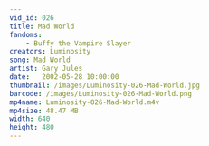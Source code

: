 ```yaml
---
vid_id: 026
title: Mad World
fandoms:
    - Buffy the Vampire Slayer
creators: Luminosity
song: Mad World
artist: Gary Jules
date:   2002-05-28 10:00:00
thumbnail: /images/Luminosity-026-Mad-World.jpg
barcode: /images/Luminosity-026-Mad-World.png
mp4name: Luminosity-026-Mad-World.m4v
mp4size: 48.47 MB
width: 640
height: 480
---
```



